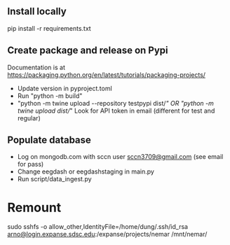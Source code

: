 ## Install locally

pip install -r requirements.txt

## Create package and release on Pypi
Documentation is at https://packaging.python.org/en/latest/tutorials/packaging-projects/
- Update version in pyproject.toml
- Run "python -m build"
- "python -m twine upload --repository testpypi dist/*" OR "python -m twine upload dist/*"
Look for API token in email (different for test and regular)

## Populate database
- Log on mongodb.com with sccn user sccn3709@gmail.com (see email for pass)
- Change eegdash or eegdashstaging in main.py
- Run script/data_ingest.py

# Remount
sudo sshfs -o allow_other,IdentityFile=/home/dung/.ssh/id_rsa arno@login.expanse.sdsc.edu:/expanse/projects/nemar /mnt/nemar/